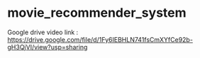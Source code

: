 # movie_recommender_system
Google drive video link : https://drive.google.com/file/d/1Fy6IEBHLN741fsCmXYfCe92b-gH3QjVI/view?usp=sharing
